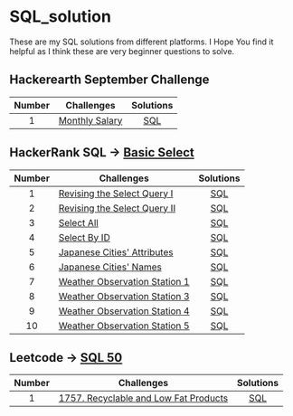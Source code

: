 # SQL_solution
These are my SQL solutions from different platforms. I Hope You find it helpful as I think these are very beginner questions to solve.



## Hackerearth September Challenge
| Number | Challenges | Solutions |
|:------:|------------|:---------:|
| 1 | [Monthly Salary](https://www.hackerearth.com/challenges/competitive/september-sql-challenge/sql/monthly-salary/) | [SQL](https://github.com/nehanawar025/september_sql_challenge_solution/blob/main/solutions/Monthly_Salary.sql)



## HackerRank SQL -> [Basic Select](https://www.hackerrank.com/domains/sql?filters%5Bsubdomains%5D%5B%5D=select)
| Number | Challenges | Solutions |
|:------:|------------|:---------:|
| 1 | [Revising the Select Query I](https://www.hackerrank.com/challenges/revising-the-select-query/problem) | [SQL](https://github.com/nehanawar025/sql_solution/blob/main/HackerRank/Basic%20Select/Revising_the_Select_Query_I.sql)
| 2 | [Revising the Select Query II](https://www.hackerrank.com/challenges/revising-the-select-query-2/problem?isFullScreen=true) | [SQL](https://github.com/nehanawar025/sql_solution/blob/main/HackerRank/Basic%20Select/Revising_the_Select_Query_II.sql)
| 3 | [Select All](https://www.hackerrank.com/challenges/select-all-sql/problem?isFullScreen=true) | [SQL](https://github.com/nehanawar025/sql_solution/blob/main/HackerRank/Basic%20Select/Select_All.sql)
| 4 | [Select By ID](https://www.hackerrank.com/challenges/select-by-id/problem?isFullScreen=true) | [SQL](https://github.com/nehanawar025/sql_solution/blob/main/HackerRank/Basic%20Select/SelectByID.sql)
| 5 | [Japanese Cities' Attributes](https://www.hackerrank.com/challenges/japanese-cities-attributes/problem?isFullScreen=true) | [SQL](https://github.com/nehanawar025/sql_solution/blob/main/HackerRank/Basic%20Select/JapaneseCitiesAttributes.sql)
| 6 | [Japanese Cities' Names](https://www.hackerrank.com/challenges/japanese-cities-name/problem?isFullScreen=true) | [SQL](https://github.com/nehanawar025/sql_solution/blob/main/HackerRank/Basic%20Select/JapaneseCitiesNames.sql)
| 7 | [Weather Observation Station 1](https://www.hackerrank.com/challenges/weather-observation-station-1/problem?isFullScreen=true) | [SQL](https://github.com/nehanawar025/sql_solution/blob/main/HackerRank/Basic%20Select/WeatherObservationStation1.sql)
| 8 | [Weather Observation Station 3](https://www.hackerrank.com/challenges/weather-observation-station-3/problem) | [SQL](https://github.com/nehanawar025/sql_solution/blob/main/HackerRank/Basic%20Select/WeatherObservationStation3.sql)
| 9 | [Weather Observation Station 4](https://www.hackerrank.com/challenges/weather-observation-station-4/problem) | [SQL](https://github.com/nehanawar025/sql_solution/blob/main/HackerRank/Basic%20Select/WeatherObservationStation4.sql)
| 10 | [Weather Observation Station 5](https://www.hackerrank.com/challenges/weather-observation-station-5/problem) | [SQL](https://github.com/nehanawar025/sql_solution/blob/main/HackerRank/Basic%20Select/WeatherObservationStation5.sql)




## Leetcode -> [SQL 50](https://leetcode.com/studyplan/top-sql-50/)
| Number | Challenges | Solutions |
|:------:|------------|:---------:|
| 1 | [1757. Recyclable and Low Fat Products](https://leetcode.com/problems/recyclable-and-low-fat-products/?envType=study-plan-v2&envId=top-sql-50) | [SQL](https://github.com/nehanawar025/sql_solution/blob/main/Leetcode/SQL50/RecyclableandLowFatProducts.sql)
